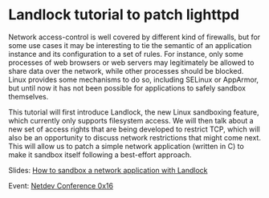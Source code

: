# Landlock tutorial to patch lighttpd

Network access-control is well covered by different kind of firewalls, but for some use cases it may be interesting to tie the semantic of an application instance and its configuration to a set of rules. For instance, only some processes of web browsers or web servers may legitimately be allowed to share data over the network, while other processes should be blocked. Linux provides some mechanisms to do so, including SELinux or AppArmor, but until now it has not been possible for applications to safely sandbox themselves.

This tutorial will first introduce Landlock, the new Linux sandboxing feature, which currently only supports filesystem access. We will then talk about a new set of access rights that are being developed to restrict TCP, which will also be an opportunity to discuss network restrictions that might come next. This will allow us to patch a simple network application (written in C) to make it sandbox itself following a best-effort approach.

Slides: [How to sandbox a network application with Landlock](2022-10-24_netdevconf-landlock.pdf)

Event: [Netdev Conference 0x16](https://netdevconf.info/0x16/session.html?How-to-sandbox-a-network-application-with-Landlock)
